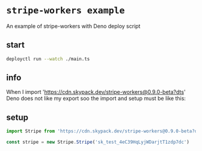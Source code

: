 # `stripe-workers example`

An example of stripe-workers with Deno deploy script

## start

```bash
deployctl run --watch ./main.ts
```

## info

When I import 'https://cdn.skypack.dev/stripe-workers@0.9.0-beta?dts' Deno does not like my export soo the import and setup must be like this:

## setup

```js
import Stripe from 'https://cdn.skypack.dev/stripe-workers@0.9.0-beta?dts'

const stripe = new Stripe.Stripe('sk_test_4eC39HqLyjWDarjtT1zdp7dc')
```

